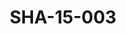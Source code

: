 ---
pid: SHA-15-003
title: SHA-15-003
language: en
original_label: 
rights: Sharhabil Ahmed
location_of_original: Sharhabil Ahmed
photographer_or_studio: 
scanned_from: photograph 10 by 15.1
_date: '1991'
location: Ethiopia, Addis Ababa
description: Sharhabil Ahmed and other envoys for concert
additional_notes: 
permission_display: 'yes'
on_server: 'no'
on_website: 'no'
permalink: /photopages/en/SHA-15-003.html
layout: photo-page
---